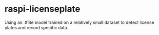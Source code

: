 # raspi-licenseplate
Using an .tflite model trained on a relatively small dataset to detect license plates and record specific data.
